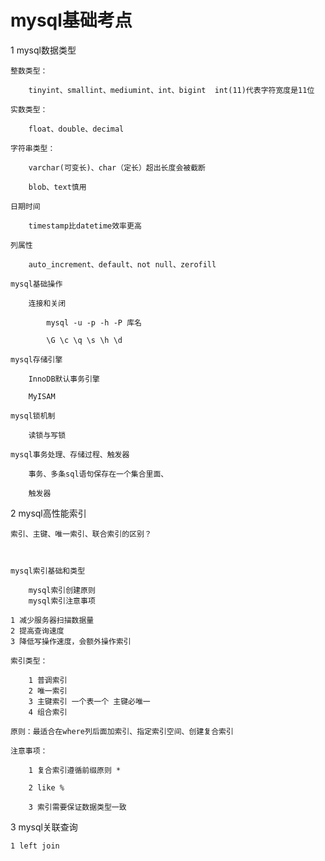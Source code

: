 # mysql基础考点

1 mysql数据类型

    整数类型：
    
        tinyint、smallint、mediumint、int、bigint  int(11)代表字符宽度是11位
    
    实数类型：
    
        float、double、decimal
        
    字符串类型：
    
        varchar(可变长)、char（定长）超出长度会被截断
        
        blob、text慎用
        
    日期时间
    
        timestamp比datetime效率更高
        
    列属性
    
        auto_increment、default、not null、zerofill

    mysql基础操作
    
        连接和关闭
            
            mysql -u -p -h -P 库名
            
            \G \c \q \s \h \d
    
    mysql存储引擎
    
        InnoDB默认事务引擎
        
        MyISAM
    
    mysql锁机制
    
        读锁与写锁
    
    mysql事务处理、存储过程、触发器
    
        事务、多条sql语句保存在一个集合里面、
        
        触发器
        
2 mysql高性能索引

    索引、主键、唯一索引、联合索引的区别？
    
        
    
    mysql索引基础和类型
    
        mysql索引创建原则
        mysql索引注意事项
        
    1 减少服务器扫描数据量
    2 提高查询速度
    3 降低写操作速度，会额外操作索引
    
    索引类型：
    
        1 普调索引
        2 唯一索引
        3 主键索引 一个表一个 主键必唯一
        4 组合索引
        
    原则：最适合在where列后面加索引、指定索引空间、创建复合索引
    
    注意事项：
    
        1 复合索引遵循前缀原则 *
        
        2 like %
        
        3 索引需要保证数据类型一致
        
3 mysql关联查询

    1 left join
    
    
    
    
    